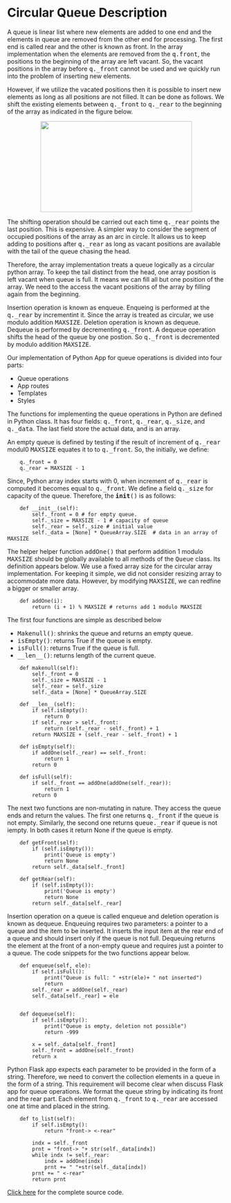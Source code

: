 
# Circular Queue Description


A queue is linear list where new elements are added to one end and the elements in queue are removed from the other end for 
    processing. The first end is called rear and the other is known as front. In the array implementation when 
    the elements are removed from the <samp>q.front</samp>, the positions to the beginning of the array are left vacant. So, the vacant 
    positions in the array before <samp>q._front</samp> cannot be used and we quickly run into the problem of inserting new elements.

However, if we utilize the vacated positions then it is possible to insert new elements as long as all positions are not filled. It
    can be done as follows. We shift the existing elements between <samp>q._front</samp> to <samp>q._rear</samp> to the beginning
    of the array as indicated in the figure below.
    
<p style="text-align:center">
<img src="{{url_for('static', filename='circularQNew.png')}}", width="350", height=210" />
</p>

The shifting operation should be carried out each time <samp>q._rear</samp> points the last position. This is expensive. A simpler way to 
consider the segment of occupied positions of the array as an arc in circle. It allows us to keep adding to positions after <samp>q._rear</samp> as 
long as vacant positions are available with the tail of the queue chasing the head. 

Therefore, the array implementation treats a queue logically as a 
    circular python array. To keep the tail distinct from the head, one 
    array position is left vacant when queue is full. It means we can
    fill all but one position of the array. We need to the access the 
    vacant positions of the array by filling again from the beginning. 

Insertion operation is known as enqueue. Enqueing is performed 
    at the <samp>q._rear</samp> by incrementint it. Since the array is
    treated as circular, we use modulo addition <samp>MAXSIZE</samp>. 
    Deletion operation is known as dequeue. Dequeue is performed by
    decrementing <samp>q._front</samp>. A dequeue operation shifts the
    head of the queue by one postion. So <samp>q._front</samp> is 
    decremented by modulo addition <samp>MAXSIZE</samp>.

Our implementation of Python App for queue operations is divided into four parts:</p>
    <ul>
        <li>Queue operations</li>
        <li>App routes</li>
        <li>Templates</li>
        <li>Styles</li>
    </ul>

The functions for implementing the queue operations in Python are defined in Python class. It has four fields: 
<samp>q._front</samp>, <samp>q._rear</samp>, <samp>q._size</samp>, and <samp>q._data</samp>. The last field store the actual data, and
is an array. 

An empty queue is defined by testing if the result of increment of <samp>q._rear</samp> modul0 <samp>MAXSIZE</samp> equates it to 
to <samp>q._front</samp>. So, the initially, we define:

```
    q._front = 0
    q._rear = MAXSIZE - 1
```

Since, Python array index starts with 0, when increment of <samp>q._rear</samp> is computed it becomes equal to <samp>q._front</samp>.
We define a field <samp>q._size</samp> for capacity of the queue. Therefore, the <samp>__init__()</samp> is as follows:

```
    def __init__(self):
        self._front = 0 # for empty queue.
        self._size = MAXSIZE - 1 # capacity of queue
        self._rear = self._size # initial value 
        self._data = [None] * QueueArray.SIZE  # data in an array of MAXSIZE
```

The helper helper function <samp>addOne()</samp> that perform 
    addition 1 modulo <samp>MAXSIZE</samp> should be globally available 
    to all methods of the <samp>Queue</samp> class. Its definition appears
    below. We use a fixed array size for the circular array 
    implementation. For keeping it simple, we did not consider resizing
    array to accommodate more data. However, by modifying 
    <samp>MAXSIZE</samp>, we can redfine a bigger or smaller array.

```
    def addOne(i):
        return (i + 1) % MAXSIZE # returns add 1 modulo MAXSIZE
```

The first four functions are simple as described below
<ul> 
         <li><samp>Makenull()</samp>: shrinks the queue and returns an empty queue.</li>
         <li><samp>isEmpty()</samp>: returns True if the queue is empty.</li>
         <li><samp>isFull()</samp>: returns True if the queue is full.</li>
         <li><samp>__len__()</samp>: returns length of the current queue.</li>
</ul>
                                                                                                                                                                 
```
    def makenull(self):
        self._front = 0
        self._size = MAXSIZE - 1 
        self._rear = self._size 
        self._data = [None] * QueueArray.SIZE 

    def __len__(self):
        if self.isEmpty():
            return 0
        if self._rear > self._front:
            return (self._rear - self._front) + 1 
        return MAXSIZE + (self._rear - self._front) + 1

    def isEmpty(self):
        if addOne(self._rear) == self._front:
            return 1
        return 0

    def isFull(self):
        if self._front == addOne(addOne(self._rear)):
            return 1
        return 0
 ```
The next two functions are non-mutating in nature. They access the queue ends and return the values. The first one returns 
<samp>q._front</samp> if the queue is not empty. Similarly, the second one returns <samp>queue._rear</samp> if queue is not iempty.
In both cases it return None if the queue is empty. 
                                                                                       
``` 
    def getFront(self):
        if (self.isEmpty()):
            print('Queue is empty') 
            return None
        return self._data[self._front] 

    def getRear(self):
        if (self.isEmpty()):
            print('Queue is empty') 
            return None 
        return self._data[self._rear] 
```

Insertion operation on a queue is called enqueue and deletion operation is known as dequeue. Enqueuing requires two parameters: a pointer to a queue 
and the item to be inserted. It inserts the input item at the rear end of a queue and should insert only if the queue is not full. Dequeuing 
returns the element at the front of a non-empty queue and requires just a pointer to a queue. The code snippets for the two functions appear below.
```
    def enqueue(self, ele):
        if self.isFull():
            print("Queue is full: " +str(ele)+ " not inserted") 
            return
        self._rear = addOne(self._rear)
        self._data[self._rear] = ele
        

    def dequeue(self):
        if self.isEmpty():
            print("Queue is empty, deletion not possible")
            return -999 

        x = self._data[self._front] 
        self._front = addOne(self._front)
        return x

```
Python Flask app expects each parameter to be provided in the form of a string. Therefore, we need to convert the collection elements in
a queue in the form of a string. This requirement will become clear when discuss Flask app for queue operations. We format the queue string by
indicating its front and the rear part. Each element from <samp>q._front</samp> to <samp>q._rear</samp> are accessed one at time
and placed in the string.
                                                         
```
    def to_list(self):
        if self.isEmpty():
            return "front-> <-rear"
        
        indx = self._front
        prnt = "front-> "+ str(self._data[indx])
        while indx != self._rear: 
            indx = addOne(indx)
            prnt += " "+str(self._data[indx])
        prnt += " <-rear"
        return prnt
```


[Click here](../CODES/queue_class.html) for the complete source code.


